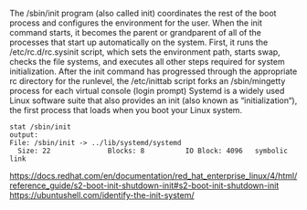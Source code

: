 The /sbin/init program (also called init) coordinates the rest of the boot process and configures the environment for the user.
When the init command starts, it becomes the parent or grandparent of all of the processes that start up automatically on the system.
First, it runs the /etc/rc.d/rc.sysinit script, which sets the environment path, starts swap, checks the file systems, and executes all other steps required for system initialization.
After the init command has progressed through the appropriate rc directory for the runlevel, the /etc/inittab script forks an /sbin/mingetty process for each virtual console (login prompt)
Systemd is a widely used Linux software suite that also provides an init (also known as “initialization“), the first process that loads when you boot your Linux system.




```shell
stat /sbin/init
output:
File: /sbin/init -> ../lib/systemd/systemd
  Size: 22              Blocks: 8          IO Block: 4096   symbolic link

```
https://docs.redhat.com/en/documentation/red_hat_enterprise_linux/4/html/reference_guide/s2-boot-init-shutdown-init#s2-boot-init-shutdown-init
https://ubuntushell.com/identify-the-init-system/

